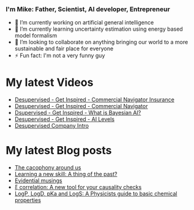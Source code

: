 ### I'm Mike: Father, Scientist, AI developer, Entrepreneur

- 🔭 I’m currently working on artificial general intelligence
- 🌱 I’m currently learning uncertainty estimation using energy based model formalism
- 👯 I’m looking to collaborate on anything bringing our world to a more sustainable and fair place for everyone
- ⚡ Fun fact: I'm not a very funny guy

# My latest Videos
<!-- YOUTUBE:START -->
- [Desupervised - Get Inspired - Commercial Navigator Insurance](https://www.youtube.com/watch?v=sukt9myq_mI)
- [Desupervised - Get Inspired - Commercial Navigator](https://www.youtube.com/watch?v=K7WC6Ad_U0E)
- [Dsupervised - Get Inspired - What is Bayesian AI?](https://www.youtube.com/watch?v=IGoRJJ7ZoVs)
- [Desupervised - Get Inspired - AI Levels](https://www.youtube.com/watch?v=-RdEFC5G1pE)
- [Desupervised Company Intro](https://www.youtube.com/watch?v=ua79xDRBquA)
<!-- YOUTUBE:END -->

# My latest Blog posts
<!-- BLOG-POST-LIST:START -->
- [The cacophony around us](https://doktormike.gitlab.io/posts/the-cacaophony-around-us/)
- [Learning a new skill: A thing of the past?](https://doktormike.gitlab.io/posts/learning-the-skill/)
- [Evidential musings](https://doktormike.gitlab.io/posts/evidential_musings_with_multinomial/)
- [ξ correlation: A new tool for your causality checks](https://doktormike.gitlab.io/posts/xicor-a-new-tool-for-your-causality-checks/)
- [LogP, LogD, pKa and LogS: A Physicists guide to basic chemical properties](https://doktormike.gitlab.io/posts/navigating-logp-logd-pka-and-logs-a-physicists-guide/)
<!-- BLOG-POST-LIST:END -->
